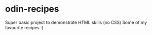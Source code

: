 # odin-recipes
Super basic project to demonstrate HTML skills (no CSS)
Some of my favourite recipes :)